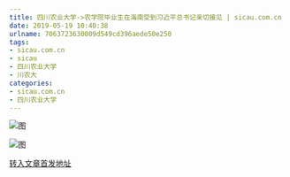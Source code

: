 ```yaml
---
title: 四川农业大学->农学院毕业生在海南受到习近平总书记亲切接见 | sicau.com.cn
date: 2019-05-19 10:40:38
urlname: 7063723630009d549cd396aede50e250
tags: 
- sicau.com.cn
- sicau
- 四川农业大学
- 川农大
categories:
- sicau.com.cn
- 四川农业大学
---
```



![图](https://news.sicau.edu.cn/__local/8/93/EB/B135C87ED25BDD7A2E6C3320FF1_DDADA0B5_29A2E.jpg?e=.jpg)

![图](https://news.sicau.edu.cn/__local/0/09/BF/98B6561B5663D150BD03B199547_756C0F6F_167C1.jpg?e=.jpg)

[转入文章首发地址](https://news.sicau.edu.cn/info/1135/45785.htm)